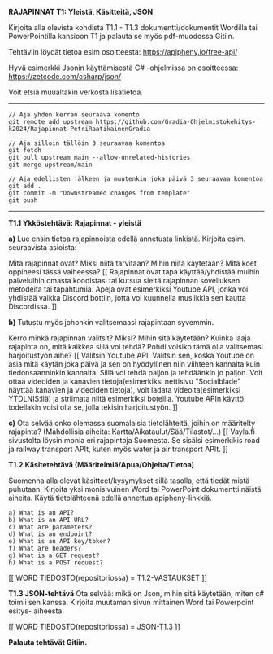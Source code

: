 
**RAJAPINNAT T1: Yleistä, Käsitteitä, JSON**

Kirjoita alla olevista kohdista T1.1 - T1.3 dokumentti/dokumentit Wordilla tai PowerPointilla kansioon T1 ja palauta se myös pdf-muodossa Gitiin.

Tehtäviin löydät tietoa esim osoitteesta: https://apipheny.io/free-api/

Hyvä esimerkki Jsonin käyttämisestä C# -ohjelmissa on osoitteessa: https://zetcode.com/csharp/json/

Voit etsiä muualtakin verkosta lisätietoa.

----

```
// Aja yhden kerran seuraava komento
git remote add upstream https://github.com/Gradia-Ohjelmistokehitys-k2024/Rajapinnat-PetriRaatikainenGradia

// Aja silloin tällöin 3 seuraavaa komentoa
git fetch 
git pull upstream main --allow-unrelated-histories
git merge upstream/main

// Aja edellisten jälkeen ja muutenkin joka päivä 3 seuraavaa komentoa
git add .
git commit -m "Downstreamed changes from template"
git push 
```
----

**T1.1  Ykköstehtävä: Rajapinnat - yleistä**

**a)** Lue ensin tietoa rajapinnoista edellä annetusta linkistä. Kirjoita esim. seuraavista asioista:

Mitä rajapinnat ovat? Miksi niitä tarvitaan? Mihin niitä käytetään? Mitä koet oppineesi tässä vaiheessa?
[[ Rajapinnat ovat tapa käyttää/yhdistää muihin palveluihin omasta koodistasi tai kutsua sieltä rajapinnan sovelluksen metodeita tai tapahtumia. Apeja ovat esimerkiksi Youtube API, jonka voi yhdistää vaikka Discord bottiin, jotta voi kuunnella musiikkia sen kautta Discordissa. ]]

**b)** Tutustu myös johonkin valitsemaasi rajapintaan syvemmin.

Kerro minkä rajapinnan valitsit? Miksi? Mihin sitä käytetään? Kuinka laaja rajapinta on, mitä kaikkea sillä voi tehdä? Pohdi voisiko tämä olla valitsemasi harjoitustyön aihe?
[[ Valitsin Youtube API. Valitsin sen, koska Youtube on asia mitä käytän joka päivä ja sen on hyödyllinen niin viihteen kannalta kuin tiedonsaanninkin kannalta. Sillä voi tehdä paljon ja tehdäänkin jo paljon. Voit ottaa videoiden ja kanavien tietoja(esimerkiksi nettisivu "Socialblade" näyttää kanavien ja videoiden tietoja), voit ladata videoita(esimerkiksi YTDLNIS:llä) ja striimata niitä esimerkiksi boteilla. Youtube APIn käyttö todellakin voisi olla se, jolla tekisin harjoitustyön. ]]

**c)** Ota selvää onko olemassa suomalaisia tietolähteitä, joihin on määritelty rajapinta? (Mahdollisia aiheita: Kartta/Aikataulut/Sää/Tilastot/...)
[[ Vayla.fi sivustolta löysin monia eri rajapintoja Suomesta. Se sisälsi esimerkikis road ja railway transport APIt, kuten myös water ja air transport APIt. ]]



**T1.2  Käsitetehtävä (Määritelmiä/Apua/Ohjeita/Tietoa)**

Suomenna alla olevat käsitteet/kysymykset sillä tasolla, että tiedät mistä puhutaan. Kirjoita yksi monisivuinen Word tai PowerPoint dokumentti näistä aiheita. Käytä tietolähteenä edellä annettua apipheny-linkkiä.
```
a) What is an API?
b) What is an API URL?
c) What are parameters?
d) What is an endpoint?
e) What is an API key/token?
f) What are headers?
g) What is a GET request?
h) What is a POST request?
```
[[ WORD TIEDOSTO(repositoriossa) = T1.2-VASTAUKSET ]]



**T1.3  JSON-tehtävä**
Ota selvää: mikä on Json, mihin sitä käytetään, miten c# toimii sen kanssa. Kirjoita muutaman sivun mittainen Word tai Powerpoint esitys- aiheesta. 

[[ WORD TIEDOSTO(repositoriossa) = JSON-T1.3 ]]

**Palauta tehtävät Gitiin.**